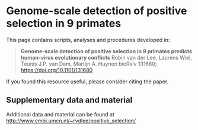 # Genome-scale detection of positive selection in 9 primates

This page contains scripts, analyses and procedures developed in:

> **Genome-scale detection of positive selection in 9 primates predicts human-virus evolutionary conflicts**
> Robin van der Lee, Laurens Wiel, Teunis J.P. van Dam, Martijn A. Huynen
> bioRxiv 131680; https://doi.org/10.1101/131680

If you found this resource useful, please consider citing the paper.

## Supplementary data and material

Additional data and material can be found at http://www.cmbi.umcn.nl/~rvdlee/positive_selection/







